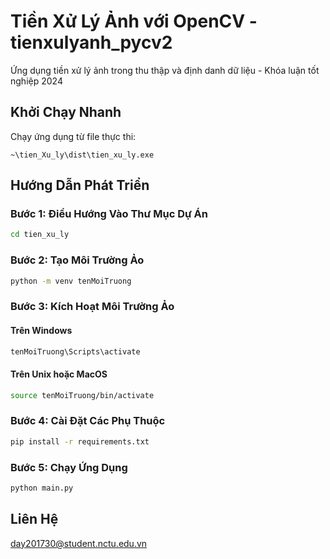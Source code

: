 
# Tiền Xử Lý Ảnh với OpenCV - tienxulyanh_pycv2

Ứng dụng tiền xử lý ảnh trong thu thập và định danh dữ liệu - Khóa luận tốt nghiệp 2024

## Khởi Chạy Nhanh
Chạy ứng dụng từ file thực thi:
```
~\tien_Xu_ly\dist\tien_xu_ly.exe
```

## Hướng Dẫn Phát Triển

### Bước 1: Điều Hướng Vào Thư Mục Dự Án
```bash
cd tien_xu_ly
```

### Bước 2: Tạo Môi Trường Ảo
```bash
python -m venv tenMoiTruong
```

### Bước 3: Kích Hoạt Môi Trường Ảo
#### Trên Windows
```bash
tenMoiTruong\Scripts\activate
```
#### Trên Unix hoặc MacOS
```bash
source tenMoiTruong/bin/activate
```

### Bước 4: Cài Đặt Các Phụ Thuộc
```bash
pip install -r requirements.txt
```

### Bước 5: Chạy Ứng Dụng
```bash
python main.py
```

## Liên Hệ
day201730@student.nctu.edu.vn
